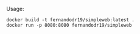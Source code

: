 Usage:

```docker
docker build -t fernandodr19/simpleweb:latest .
docker run -p 8080:8080 fernandodr19/simpleweb
```